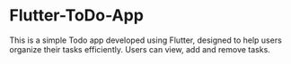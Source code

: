 # Flutter-ToDo-App
This is a simple Todo app developed using Flutter, designed to help users organize their tasks efficiently. Users can view, add and remove tasks.
